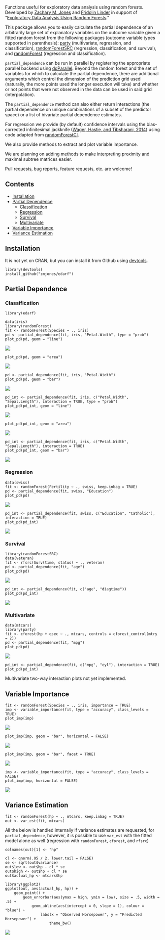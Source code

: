 Functions useful for exploratory data analysis using random forests. Developed by [Zachary M. Jones](http://zmjones.com) and [Fridolin Linder](http://polisci.la.psu.edu/people/fjl128) in support of "[Exploratory Data Analysis Using Random Forests](https://github.com/zmjones/rfss/)."

This package allows you to easily calculate the partial dependence of an arbitrarily large set of explanatory variables on the outcome variable given a fitted random forest from the following packages (outcome variable types supported in parenthesis): [party](http://cran.r-project.org/web/packages/party/index.html) (multivariate, regression, and classification), [randomForestSRC](http://cran.r-project.org/web/packages/randomForestSRC/index.html) (regression, classification, and survival), and [randomForest](http://cran.r-project.org/web/packages/randomForest/index.html) (regression and classification).

`partial_dependence` can be run in parallel by registering the appropriate parallel backend using [doParallel](http://cran.r-project.org/web/packages/doParallel/index.html). Beyond the random forest and the set of variables for which to calculate the partial dependence, there are additional arguments which control the dimension of the prediction grid used (naturally, the more points used the longer execution will take) and whether or not points that were not observed in the data can be used in said grid (interpolation).

The `partial_dependence` method can also either return interactions (the partial dependence on unique combinations of a subset of the predictor space) or a list of bivariate partial dependence estimates.

For regression we provide (by default) confidence intervals using the bias-corrected infinitesimal jackknife ([Wager, Hastie, and Tibsharani, 2014](http://jmlr.org/papers/v15/wager14a.html)) using code adapted from [randomForestCI](https://github.com/swager/randomForestCI).

We also provide methods to extract and plot variable importance.

We are planning on adding methods to make interpreting proximity and maximal subtree matrices easier.

Pull requests, bug reports, feature requests, etc. are welcome!

## Contents

 - [Installation](#install)
 - [Partial Dependence](#partial_dependence)
    + [Classification](#classification)
    + [Regression](#regression)
	+ [Survival](#survival)
	+ [Multivariate](#multivariate)
 - [Variable Importance](#variable_importance)
 - [Variance Estimation](#variance_estimation)

## <a name="install">Installation</a>

It is not yet on CRAN, but you can install it from Github using [devtools](http://cran.r-project.org/web/packages/devtools/index.html). 

```{r}
library(devtools)
install_github("zmjones/edarf")
```

## <a name="partial_dependence">Partial Dependence</a>
### <a name="classification">Classification</a>

```{r}
library(edarf)

data(iris)
library(randomForest)
fit <- randomForest(Species ~ ., iris)
pd <- partial_dependence(fit, iris, "Petal.Width", type = "prob")
plot_pd(pd, geom = "line")
```
![](http://zmjones.com/static/images/iris_pd_line.png)

```{r}
plot_pd(pd, geom = "area")
```
![](http://zmjones.com/static/images/iris_pd_area.png)

```{r}
pd <- partial_dependence(fit, iris, "Petal.Width")
plot_pd(pd, geom = "bar")
```
![](http://zmjones.com/static/images/iris_pd_bar.png)

```{r}
pd_int <- partial_dependence(fit, iris, c("Petal.Width", "Sepal.Length"), interaction = TRUE, type = "prob")
plot_pd(pd_int, geom = "line")
```
![](http://zmjones.com/static/images/iris_pd_int_line.png)

```{r}
plot_pd(pd_int, geom = "area")
```
![](http://zmjones.com/static/images/iris_pd_int_area.png)

```{r}
pd_int <- partial_dependence(fit, iris, c("Petal.Width", "Sepal.Length"), interaction = TRUE)
plot_pd(pd_int, geom = "bar")
```
![](http://zmjones.com/static/images/iris_pd_int_bar.png)

### <a name="regression">Regression</a>

```{r}
data(swiss)
fit <- randomForest(Fertility ~ ., swiss, keep.inbag = TRUE)
pd <- partial_dependence(fit, swiss, "Education")
plot_pd(pd)
```
![](http://zmjones.com/static/images/swiss_pd_line.png)

```{r}
pd_int <- partial_dependence(fit, swiss, c("Education", "Catholic"), interaction = TRUE)
plot_pd(pd_int)
```
![](http://zmjones.com/static/images/swiss_pd_int_line.png)

### <a name="survival">Survival</a>

```{r}
library(randomForestSRC)
data(veteran)
fit <- rfsrc(Surv(time, status) ~ ., veteran)
pd <- partial_dependence(fit, "age")
plot_pd(pd)
```
![](http://zmjones.com/static/images/veteran_pd_line.png)

```{r}
pd_int <- partial_dependence(fit, c("age", "diagtime"))
plot_pd(pd_int)
```
![](http://zmjones.com/static/images/veteran_pd_int_line.png)

### <a name="multivariate">Multivariate</a>

```{r}
data(mtcars)
library(party)
fit <- cforest(hp + qsec ~ ., mtcars, controls = cforest_control(mtry = 2))
pd <- partial_dependence(fit, "mpg")
plot_pd(pd)
```
![](http://zmjones.com/static/images/mtcars_pd_line.png)

```{r}
pd_int <- partial_dependence(fit, c("mpg", "cyl"), interaction = TRUE)
plot_pd(pd_int)
```

Multivariate two-way interaction plots not yet implemented.

## <a name="variable_importance">Variable Importance</a>

```{r}
fit <- randomForest(Species ~ ., iris, importance = TRUE)
imp <- variable_importance(fit, type = "accuracy", class_levels = TRUE)
plot_imp(imp)
```
![](http://zmjones.com/static/images/iris_imp_class.png)

```{r}
plot_imp(imp, geom = "bar", horizontal = FALSE)
```
![](http://zmjones.com/static/images/iris_imp_class_bar.png)

```{r}
plot_imp(imp, geom = "bar", facet = TRUE)
```
![](http://zmjones.com/static/images/iris_imp_class_bar_facet.png)

```{r}
imp <- variable_importance(fit, type = "accuracy", class_levels = FALSE)
plot_imp(imp, horizontal = FALSE)
```
![](http://zmjones.com/static/images/iris_imp.png)

## <a name="variance_estimation">Variance Estimation</a>

```{r}
fit <- randomForest(hp ~ ., mtcars, keep.inbag = TRUE)
out <- var_est(fit, mtcars)
```

All the below is handled internally if variance estimates are requested, for `partial_dependence`, however, it is possible to use `var_est` with the fitted model alone as well (regression with `randomForest`, `cforest`, and `rfsrc`)

```{r}
colnames(out)[1] <- "hp"

cl <- qnorm(.05 / 2, lower.tail = FALSE)
se <- sqrt(out$variance)
out$low <- out$hp - cl * se
out$high <- out$hp + cl * se
out$actual_hp <- mtcars$hp

library(ggplot2)
ggplot(out, aes(actual_hp, hp)) +
    geom_point() +
        geom_errorbar(aes(ymax = high, ymin = low), size = .5, width = .5) +
            geom_abline(aes(intercept = 0, slope = 1), colour = "blue") +
                labs(x = "Observed Horsepower", y = "Predicted Horsepower") +
                    theme_bw()
```
![](http://zmjones.com/static/images/mtcars_pred.png)
